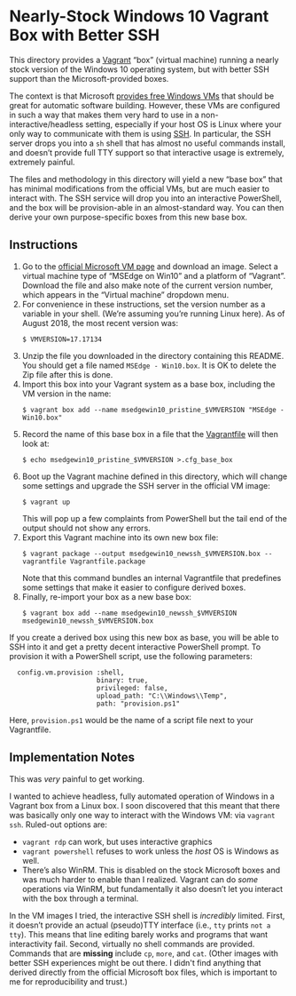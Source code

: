 # Nearly-Stock Windows 10 Vagrant Box with Better SSH

This directory provides a [Vagrant](https://www.vagrantup.com/) “box” (virtual
machine) running a nearly stock version of the Windows 10 operating system,
but with better SSH support than the Microsoft-provided boxes.

The context is that Microsoft
[provides free Windows VMs](https://developer.microsoft.com/en-us/microsoft-edge/tools/vms/)
that should be great for automatic software building. However, these VMs are
configured in such a way that makes them very hard to use in a
non-interactive/headless setting, especially if your host OS is Linux where
your only way to communicate with them is using
[SSH](https://en.wikipedia.org/wiki/Secure_Shell). In particular, the SSH
server drops you into a `sh` shell that has almost no useful commands install,
and doesn’t provide full TTY support so that interactive usage is extremely,
extremely painful.

The files and methodology in this directory will yield a new “base box” that
has minimal modifications from the official VMs, but are much easier to
interact with. The SSH service will drop you into an interactive PowerShell,
and the box will be provision-able in an almost-standard way. You can then
derive your own purpose-specific boxes from this new base box.

## Instructions

1. Go to the
   [official Microsoft VM page](https://developer.microsoft.com/en-us/microsoft-edge/tools/vms/)
   and download an image. Select a virtual machine type of “MSEdge on Win10”
   and a platform of “Vagrant”. Download the file and also make note of the
   current version number, which appears in the “Virtual machine” dropdown
   menu.
2. For convenience in these instructions, set the version number as a variable
   in your shell. (We’re assuming you’re running Linux here). As of August 2018,
   the most recent version was:
   ```
   $ VMVERSION=17.17134
   ```
3. Unzip the file you downloaded in the directory containing this README.
   You should get a file named `MSEdge - Win10.box`. It is OK
   to delete the Zip file after this is done.
4. Import this box into your Vagrant system as a base box, including the VM
   version in the name:
   ```
   $ vagrant box add --name msedgewin10_pristine_$VMVERSION "MSEdge - Win10.box"
   ```
5. Record the name of this base box in a file that the
   [Vagrantfile](https://www.vagrantup.com/docs/vagrantfile/) will then look
   at:
   ```
   $ echo msedgewin10_pristine_$VMVERSION >.cfg_base_box
   ```
6. Boot up the Vagrant machine defined in this directory, which will change some
   settings and upgrade the SSH server in the official VM image:
   ```
   $ vagrant up
   ```
   This will pop up a few complaints from PowerShell but the tail end of the output
   should not show any errors.
7. Export this Vagrant machine into its own new box file:
   ```
   $ vagrant package --output msedgewin10_newssh_$VMVERSION.box --vagrantfile Vagrantfile.package
   ```
   Note that this command bundles an internal Vagrantfile that predefines some settings
   that make it easier to configure derived boxes.
8. Finally, re-import your box as a new base box:
   ```
   $ vagrant box add --name msedgewin10_newssh_$VMVERSION msedgewin10_newssh_$VMVERSION.box
   ```

If you create a derived box using this new box as base, you will be able to
SSH into it and get a pretty decent interactive PowerShell prompt. To
provision it with a PowerShell script, use the following parameters:

```
  config.vm.provision :shell,
                      binary: true,
                      privileged: false,
                      upload_path: "C:\\Windows\\Temp",
                      path: "provision.ps1"
```

Here, `provision.ps1` would be the name of a script file next to your Vagrantfile.


## Implementation Notes

This was *very* painful to get working.

I wanted to achieve headless, fully automated operation of Windows in a
Vagrant box from a Linux box. I soon discovered that this meant that there was
basically only one way to interact with the Windows VM: via `vagrant ssh`.
Ruled-out options are:

- `vagrant rdp` can work, but uses interactive graphics
- `vagrant powershell` refuses to work unless the *host* OS is Windows as
  well.
- There’s also WinRM. This is disabled on the stock Microsoft boxes and was
  much harder to enable than I realized. Vagrant can do *some* operations via
  WinRM, but fundamentally it also doesn’t let you interact with the box
  through a terminal.

In the VM images I tried, the interactive SSH shell is *incredibly* limited.
First, it doesn’t provide an actual (pseudo)TTY interface (i.e., `tty` prints
`not a tty`). This means that line editing barely works and programs that want
interactivity fail. Second, virtually no shell commands are provided. Commands
that are **missing** include `cp`, `more`, and `cat`. (Other images with
better SSH experiences might be out there. I didn't find anything that derived
directly from the official Microsoft box files, which is important to me for
reproducibility and trust.)
